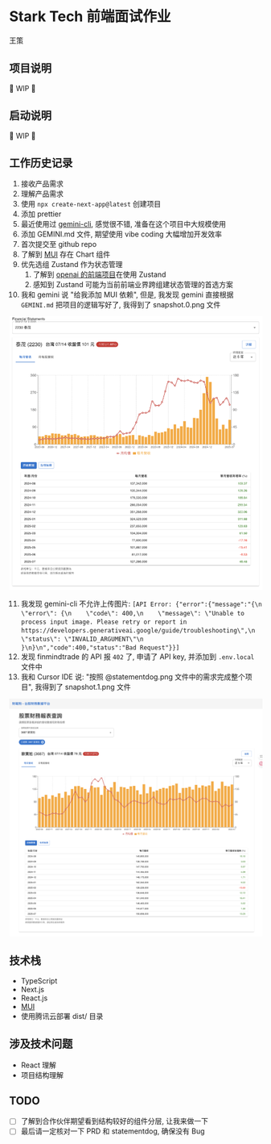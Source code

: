 # Stark Tech 前端面试作业

王策

## 项目说明

🚧 WIP 🚧

## 启动说明

🚧 WIP 🚧

## 工作历史记录

1. 接收产品需求
2. 理解产品需求
3. 使用 `npx create-next-app@latest` 创建项目
4. 添加 prettier
5. 最近使用过 [gemini-cli](https://github.com/google-gemini/gemini-cli), 感觉很不错, 准备在这个项目中大规模使用
6. 添加 GEMINI.md 文件, 期望使用 vibe coding 大幅增加开发效率
7. 首次提交至 github repo
8. 了解到 [MUI](https://mui.com/) 存在 Chart 组件
9. 优先选组 Zustand 作为状态管理
   1. 了解到 [openai 的前端项目](https://github.com/openai/openai-fm)在使用 Zustand
   2. 感知到 Zustand 可能为当前前端业界跨组建状态管理的首选方案
10. 我和 gemini 说 "给我添加 MUI 依赖", 但是, 我发现 gemini 直接根据 `GEMINI.md` 把项目的逻辑写好了, 我得到了 snapshot.0.png 文件

![snapshot.0.png](./snapshots/snapshot.0.png)

11. 我发现 gemini-cli 不允许上传图片: `[API Error: {"error":{"message":"{\n  \"error\": {\n    \"code\": 400,\n    \"message\": \"Unable to process input image. Please retry or report in 
https://developers.generativeai.google/guide/troubleshooting\",\n    \"status\": \"INVALID_ARGUMENT\"\n  }\n}\n","code":400,"status":"Bad Request"}}]`
12. 发现 finmindtrade 的 API 报 `402` 了, 申请了 API key, 并添加到 `.env.local` 文件中
13. 我和 Cursor IDE 说: "按照 @statementdog.png 文件中的需求完成整个项目", 我得到了 snapshot.1.png 文件

![snapshot.1.png](./snapshots/snapshot.1.png)

## 技术栈

- TypeScript
- Next.js
- React.js
- [MUI](https://mui.com/)
- 使用腾讯云部署 dist/ 目录

## 涉及技术问题

- React 理解
- 项目结构理解

## TODO

- [ ] 了解到合作伙伴期望看到结构较好的组件分层, 让我来做一下
- [ ] 最后请一定核对一下 PRD 和 statementdog, 确保没有 Bug
